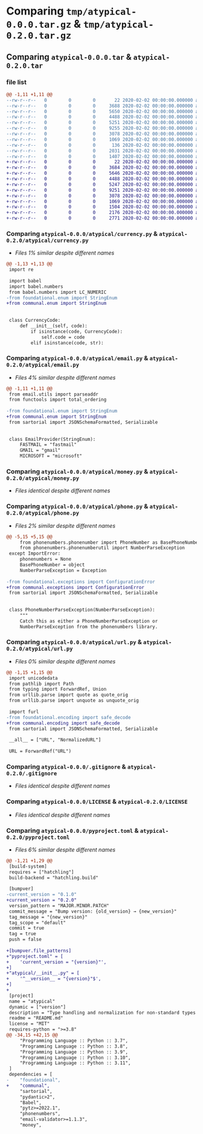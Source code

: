 # Comparing `tmp/atypical-0.0.0.tar.gz` & `tmp/atypical-0.2.0.tar.gz`

## Comparing `atypical-0.0.0.tar` & `atypical-0.2.0.tar`

### file list

```diff
@@ -1,11 +1,11 @@
--rw-r--r--   0        0        0       22 2020-02-02 00:00:00.000000 atypical-0.0.0/atypical/__init__.py
--rw-r--r--   0        0        0     3688 2020-02-02 00:00:00.000000 atypical-0.0.0/atypical/currency.py
--rw-r--r--   0        0        0     5650 2020-02-02 00:00:00.000000 atypical-0.0.0/atypical/email.py
--rw-r--r--   0        0        0     4488 2020-02-02 00:00:00.000000 atypical-0.0.0/atypical/money.py
--rw-r--r--   0        0        0     5251 2020-02-02 00:00:00.000000 atypical-0.0.0/atypical/phone.py
--rw-r--r--   0        0        0     9255 2020-02-02 00:00:00.000000 atypical-0.0.0/atypical/url.py
--rw-r--r--   0        0        0     3078 2020-02-02 00:00:00.000000 atypical-0.0.0/.gitignore
--rw-r--r--   0        0        0     1069 2020-02-02 00:00:00.000000 atypical-0.0.0/LICENSE
--rw-r--r--   0        0        0      136 2020-02-02 00:00:00.000000 atypical-0.0.0/README.md
--rw-r--r--   0        0        0     2031 2020-02-02 00:00:00.000000 atypical-0.0.0/pyproject.toml
--rw-r--r--   0        0        0     1407 2020-02-02 00:00:00.000000 atypical-0.0.0/PKG-INFO
+-rw-r--r--   0        0        0       22 2020-02-02 00:00:00.000000 atypical-0.2.0/atypical/__init__.py
+-rw-r--r--   0        0        0     3684 2020-02-02 00:00:00.000000 atypical-0.2.0/atypical/currency.py
+-rw-r--r--   0        0        0     5646 2020-02-02 00:00:00.000000 atypical-0.2.0/atypical/email.py
+-rw-r--r--   0        0        0     4488 2020-02-02 00:00:00.000000 atypical-0.2.0/atypical/money.py
+-rw-r--r--   0        0        0     5247 2020-02-02 00:00:00.000000 atypical-0.2.0/atypical/phone.py
+-rw-r--r--   0        0        0     9251 2020-02-02 00:00:00.000000 atypical-0.2.0/atypical/url.py
+-rw-r--r--   0        0        0     3078 2020-02-02 00:00:00.000000 atypical-0.2.0/.gitignore
+-rw-r--r--   0        0        0     1069 2020-02-02 00:00:00.000000 atypical-0.2.0/LICENSE
+-rw-r--r--   0        0        0     1504 2020-02-02 00:00:00.000000 atypical-0.2.0/README.md
+-rw-r--r--   0        0        0     2176 2020-02-02 00:00:00.000000 atypical-0.2.0/pyproject.toml
+-rw-r--r--   0        0        0     2771 2020-02-02 00:00:00.000000 atypical-0.2.0/PKG-INFO
```

### Comparing `atypical-0.0.0/atypical/currency.py` & `atypical-0.2.0/atypical/currency.py`

 * *Files 1% similar despite different names*

```diff
@@ -1,13 +1,13 @@
 import re
 
 import babel
 import babel.numbers
 from babel.numbers import LC_NUMERIC
-from foundational.enum import StringEnum
+from communal.enum import StringEnum
 
 
 class CurrencyCode:
     def __init__(self, code):
         if isinstance(code, CurrencyCode):
             self.code = code
         elif isinstance(code, str):
```

### Comparing `atypical-0.0.0/atypical/email.py` & `atypical-0.2.0/atypical/email.py`

 * *Files 4% similar despite different names*

```diff
@@ -1,11 +1,11 @@
 from email.utils import parseaddr
 from functools import total_ordering
 
-from foundational.enum import StringEnum
+from communal.enum import StringEnum
 from sartorial import JSONSchemaFormatted, Serializable
 
 
 class EmailProvider(StringEnum):
     FASTMAIL = "fastmail"
     GMAIL = "gmail"
     MICROSOFT = "microsoft"
```

### Comparing `atypical-0.0.0/atypical/money.py` & `atypical-0.2.0/atypical/money.py`

 * *Files identical despite different names*

### Comparing `atypical-0.0.0/atypical/phone.py` & `atypical-0.2.0/atypical/phone.py`

 * *Files 2% similar despite different names*

```diff
@@ -5,15 +5,15 @@
     from phonenumbers.phonenumber import PhoneNumber as BasePhoneNumber
     from phonenumbers.phonenumberutil import NumberParseException
 except ImportError:
     phonenumbers = None
     BasePhoneNumber = object
     NumberParseException = Exception
 
-from foundational.exceptions import ConfigurationError
+from communal.exceptions import ConfigurationError
 from sartorial import JSONSchemaFormatted, Serializable
 
 
 class PhoneNumberParseException(NumberParseException):
     """
     Catch this as either a PhoneNumberParseException or
     NumberParseException from the phonenumbers library.
```

### Comparing `atypical-0.0.0/atypical/url.py` & `atypical-0.2.0/atypical/url.py`

 * *Files 0% similar despite different names*

```diff
@@ -1,15 +1,15 @@
 import unicodedata
 from pathlib import Path
 from typing import ForwardRef, Union
 from urllib.parse import quote as quote_orig
 from urllib.parse import unquote as unquote_orig
 
 import furl
-from foundational.encoding import safe_decode
+from communal.encoding import safe_decode
 from sartorial import JSONSchemaFormatted, Serializable
 
 __all__ = ["URL", "NormalizedURL"]
 
 URL = ForwardRef("URL")
```

### Comparing `atypical-0.0.0/.gitignore` & `atypical-0.2.0/.gitignore`

 * *Files identical despite different names*

### Comparing `atypical-0.0.0/LICENSE` & `atypical-0.2.0/LICENSE`

 * *Files identical despite different names*

### Comparing `atypical-0.0.0/pyproject.toml` & `atypical-0.2.0/pyproject.toml`

 * *Files 6% similar despite different names*

```diff
@@ -1,21 +1,29 @@
 [build-system]
 requires = ["hatchling"]
 build-backend = "hatchling.build"
 
 [bumpver]
-current_version = "0.1.0"
+current_version = "0.2.0"
 version_pattern = "MAJOR.MINOR.PATCH"
 commit_message = "Bump version: {old_version} → {new_version}"
 tag_message = "{new_version}"
 tag_scope = "default"
 commit = true
 tag = true
 push = false
 
+[bumpver.file_patterns]
+"pyproject.toml" = [
+    'current_version = "{version}"',
+]
+"atypical/__init__.py" = [
+    '^__version__ = "{version}"$',
+]
+
 [project]
 name = "atypical"
 dynamic = ["version"]
 description = "Type handling and normalization for non-standard types like email, phone numbers, money, dates, etc. serializable and deserializable as JSON, JSON Schema, and Pydantic."
 readme = "README.md"
 license = "MIT"
 requires-python = ">=3.8"
@@ -34,15 +42,15 @@
     "Programming Language :: Python :: 3.7",
     "Programming Language :: Python :: 3.8",
     "Programming Language :: Python :: 3.9",
     "Programming Language :: Python :: 3.10",
     "Programming Language :: Python :: 3.11",
 ]
 dependencies = [
-    "foundational",
+    "communal",
     "sartorial",
     "pydantic>2",
     "Babel",
     "pytz>=2022.1",
     "phonenumbers",
     "email-validator>=1.1.3",
     "money",
```

